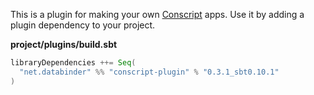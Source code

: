 This is a plugin for making your own [Conscript][cs] apps. Use it by
adding a plugin dependency to your project.

**project/plugins/build.sbt**

```scala
libraryDependencies ++= Seq(
  "net.databinder" %% "conscript-plugin" % "0.3.1_sbt0.10.1"
)
```

[cs]: https://github.com/n8han/conscript#readme

